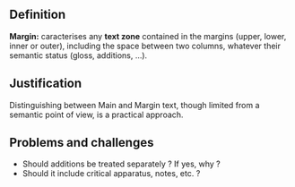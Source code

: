 ## Definition

**Margin:** caracterises any **text zone** contained in the margins (upper, lower, inner or outer), including the space between two columns, whatever their semantic status (gloss, additions, …).

## Justification

Distinguishing between Main and Margin text, though limited from a semantic point of view, is a practical approach.

## Problems and challenges

- Should additions be treated separately ? If yes, why ?
- Should it include critical apparatus, notes, etc. ?
